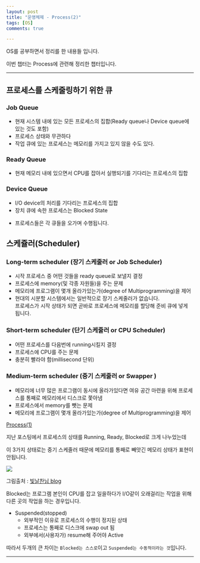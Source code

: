 ```yaml
---
layout: post
title: "운영체제 - Process(2)"
tags: [OS]
comments: true

---
```


OS를 공부하면서 정리를 한 내용들 입니다.<br>

이번 챕터는 Process에 관련해 정리한 챕터입니다.

---

## 프로세스를 스케줄링하기 위한 큐

### Job Queue

 <ul>
      <li>현재 시스템 내에 있는 모든 프로세스의 집합(Ready queue나 Device queue에 있는 것도 포함)</li>
      <li>프로세스 상태와 무관하다</li>
      <li>작업 큐에 있는 프로세스는 메모리를 가지고 있지 않을 수도 있다.</li>
 </ul>
 
### Ready Queue 

 <ul>
     <li>현재 메모리 내에 있으면서 CPU를 잡아서 실행되기를 기다리는 프로세스의 집합</li>
 </ul>
 
### Device Queue

 <ul>
     <li>I/O device의 처리를 기다리는 프로세스의 집합</li>
     <li>장치 큐에 속한 프로세스는 Blocked State</li>
 </ul>

* 프로세스들은 각 큐들을 오가며 수행됩니다.

## 스케쥴러(Scheduler)

### Long-term scheduler (장기 스케줄러 or Job Scheduler)

* 시작 프로세스 중 어떤 것들을 ready queue로 보낼지 결정
* 프로세스에 memory(및 각종 자원들)을 주는 문제
* 메모리에 프로그램이 몇개 올라가있는가(degree of Multiprogramming)을 제어
* 현대의 시분할 시스템에서는 일반적으로 장기 스케줄러가 없습니다.<br> 프로세스가 시작 상태가 되면 곧바로 프로세스에 메모리를 할당해 준비 큐에 넣게 됩니다.

### Short-term scheduler (단기 스케줄러 or CPU Scheduler)

* 어떤 프로세스를 다음번에 running시킬지 결정
* 프로세스에 CPU를 주는 문제
* 충분히 빨라야 함(millisecond 단위)

### Medium-term scheduler (중기 스케줄러 or Swapper )

* 메모리에 너무 많은 프로그램이 동시에 올라가있다면 여유 공간 마련을 위해 프로세스를 통째로 메모리에서 디스크로 쫓아냄
* 프로세스에서 memory를 뺏는 문제
* 메모리에 프로그램이 몇개 올라가있는가(degree of Multiprogramming)을 제어

<a href = "https://junghyun100.github.io/Process(1)/">Process(1)</a>

지난 포스팅에서 프로세스의 상태를 Running, Ready, Blocked로 크게 나누었는데

이 3가지 상태로는 중기 스케줄러 때문에 메모리를 통째로 빼앗긴 메모리 상태가 표현이 안됩니다.

<img src="https://t1.daumcdn.net/cfile/tistory/99F0C23B5B00FF8D11">

그림출처 : <a href ="https://getchan.github.io/cs/OS_4/">빛날찬님 blog</a>

Blocked는 프로그램 본인이 CPU를 잡고 일을하다가 I/O같이 오래걸리는 작업을 위해 다른 곳의 작업을 하는 경우입니다.

<ul>
    <li>Suspended(stopped)
      <ul>
        <li> 외부적인 이유로 프로세스의 수행이 정지된 상태
        </li>
        <li> 프로세스는 통째로 디스크에 swap out 됨
        </li>
        <li> 외부에서(사용자가) resume해 주어야 Active
        </li>
      </ul>
    </li>
</ul>

따라서 두개의 큰 차이는 `Blocked는 스스로`이고 `Suspended는 수동적이라는 것`입니다. 



---
